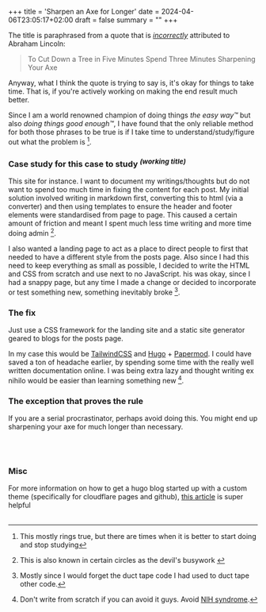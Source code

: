 +++
title = 'Sharpen an Axe for Longer'
date = 2024-04-06T23:05:17+02:00
draft = false
summary = ""
+++


The title is paraphrased from a quote that is [*incorrectly*](https://quoteinvestigator.com/2014/03/29/sharp-axe/) attributed to Abraham Lincoln: 
> To Cut Down a Tree in Five Minutes Spend Three Minutes Sharpening Your Axe

Anyway, what I think the quote is trying to say is, it's okay for things to take time. That is, if you're actively working on making the end result much better. 

Since I am a world renowned champion of doing things *the easy way™* but also *doing things good enough™*, I have found that the only reliable method for both those phrases to be true is if I take time to understand/study/figure out what the problem is [^1]. 

### Case study for this case to study <sup>*(working title)*</sup>

This site for instance. I want to document my writings/thoughts but do not want to spend too much time in fixing the content for each post. My initial solution involved writing in markdown first, converting this to html (via a converter) and then using templates to ensure the header and footer elements were standardised from page to page. This caused a certain amount of friction and meant I spent much less time writing and more time doing admin [^2].

I also wanted a landing page to act as a place to direct people to first that needed to have a different style from the posts page. Also since I had this need to keep everything as small as possible, I decided to write the HTML and CSS from scratch and use next to no JavaScript. his was okay, since I had a snappy page, but any time I made a change or decided to incorporate or test something new, something inevitably broke [^3]. 

### The fix

Just use a CSS framework for the landing site and a static site generator geared to blogs for the posts page. 

In my case this would be [TailwindCSS](https://tailwindcss.com/) and [Hugo](https://gohugo.io/) + [Papermod](https://github.com/adityatelange/hugo-PaperMod). I could have saved a ton of headache earlier, by spending some time with the really well written documentation online. I was being extra lazy and thought writing ex nihilo would be easier than learning something new [^4]. 


### The exception that proves the rule

If you are a serial procrastinator, perhaps avoid doing this. You might end up sharpening your axe for much longer than necessary.  &nbsp; 

<br> 
<br>

### Misc
For more information on how to get a hugo blog started up with a custom theme (specifically for cloudflare pages and github), [this article](https://www.andrewhoog.com/post/git-submodule-for-hugo-themes/) is super helpful&nbsp; 
<br> 
<br>


[^1]: This mostly rings true, but there are times when it is better to start doing and stop studying
[^2]: This is also known in certain circles as the devil's busywork [^5]
[^3]: Mostly since I would forget the duct tape code I had used to duct tape other code. 
[^4]: Don't write from scratch if you can avoid it guys. Avoid [NIH syndrome](https://en.wikipedia.org/wiki/Not_invented_here).  
[^5]: The circle I mention is currently one person as of the writing of this post, i.e. myself. 
